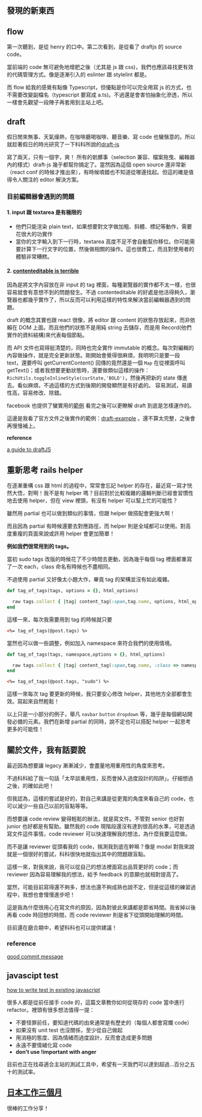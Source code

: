 ## 發現的新東西

## flow 

第一次聽到，是從 henry 的口中。第二次看到，是從看了 draftjs 的 source code。

當前端的 code 無可避免地增肥之後（尤其是 js 跟 css)，我們也應該尋找更有效的代碼管理方式。像是逐漸引入的 eslinter 跟 stylelint 都是。

而 flow 給我的感覺有點像 Typescript，但優點是你可以完全用寫 js 的方式，也不需要改變副檔名（typescript 要寫成 a.ts)。不過還是會害怕抽象化滲透，所以一樣會先觀望一段陣子再套用到主站上吧。

## draft

假日閒來無事、天氣燥熱，在咖啡廳喝咖啡、聽音樂、寫 code 也蠻愜意的。所以就趁著假日的時光研究了一下科科所說的[draft-js](https://facebook.github.io/draft-js/)

寫了兩天，只有一個字，爽！
所有的骯髒事（selection 兼容、檔案拖曳、編輯器內的樣式）draft-js 幾乎都幫你搞定了。當然因為這個 open source 還非常新（react conf 的時候才推出來），有時候噴錯也不知道從哪邊找起。但這的確是值得令人關注的 editor 解決方案。

### 目前編輯器會遇到的問題

#### 1. input 跟 textarea 是有極限的

- 他們只能渲染 plain text，如果想要對文字做加粗、斜體、標記等動作，需要花很大的功實作
- 當你的文字輸入到下一行時，textarea 高度不足不會自動幫你移位。你可能需要計算下一行文字的位置，然後做相關的操作。這也很費工，而且對使用者的體驗非常糟糕。

#### 2. [contenteditable is terrible](https://medium.engineering/why-contenteditable-is-terrible-122d8a40e480#.7cqtr19fk)

因為是將文字內容放在非 input 的 tag 裡面，每種瀏覽器的實作都不太一樣，也很容易就會有意想不到的問題發生。不過 contenteditable 的好處是他活得夠久，瀏覽器也都幾乎實作了，所以反而可以利用這樣的特性來解決當前編輯器遇到的問題。


draft 的概念其實也跟 react 很像，將 editor 跟 content 的狀態存放起來，而非依賴在 DOM 上面。而且他們的狀態不是用純 string 去儲存，而是用 Record(他們實作的資料結構)來代表每個節點。

而 API 文件也寫得挺清楚的，同時也完全實作 immutable 的概念。每次對編輯的內容做操作，就是完全更新狀態。剛開始會覺得很麻煩，我明明只是要一段 text，還要呼叫 getCurrentContent() 回傳的竟然還是一個 `Map` 在從裡面呼叫 getText()；或者我想要更動狀態時，還要做類似這樣的操作：`RichUtils.toggleInlineStyle(curState,'BOLD')`，然後再把新的 state 傳進去。看似麻煩，不過這樣的方式到後期的開發顯然是有好處的。
容易測試，易讀性高，容易修改、除錯。

facebook 也提供了蠻實用的[範例](https://github.com/facebook/draft-js) 看完之後可以更瞭解 draft 到底是怎樣運作的。

這邊是我看了官方文件之後實作的範例：[draft-example](https://github.com/kjj6198/redux-setup) 。還不算太完整，之後會再慢慢補上。

**reference**

[a guide to draftJS](https://medium.com/@adrianli/a-beginner-s-guide-to-draft-js-d1823f58d8cc#.3apelia5r)

## 重新思考 rails helper

在逐漸重構 css 跟 html 的過程中，常常會忘記 helper 的存在，最近寫一寫才恍然大悟，對啊！我不是有 helper 嗎？目前對於比較複雜的邏輯判斷已經會習慣性地去使用 helper，但在 view 裡頭，有沒有 helper 可以幫上忙的可能性？

雖然用 partial 也可以做到類似的事情，但跟 helper 做搭配會更強大啊！

而且因為 partial 有時候還要去對應路徑，而 helper 則是全域都可以使用。對高度重複的頁面來說或許用 helper 會更加簡單！

**例如我們很常用到的 tags。**

當初 sudo tags 改版的時候花了不少時間去更動，因為幾乎每個 tag 裡面都重寫了一次 each，class 命名有時候也不盡相同。

不過使用 partial 又好像太小題大作，畢竟 tag 的架構並沒有如此複雜。

```ruby
def tag_of_tags(tags, options = {}, html_options)

  raw tags.collect { |tag| content_tag(:span,tag.name, options, html_options)}
end
```

這樣一來，每次我需要用到 tag 的時候就只要

```html
<%= tag_of_tags(@post.tags) %>
```

當然也可以做一些調整，例如加入 namespace 來符合我們的使用情境。
```ruby
def tag_of_tags(tags, namespace,options = {}, html_options)

  raw tags.collect { |tag| content_tag(:span,tag.name, :class => namespace)
end
```

```html
<%= tag_of_tags(@post.tags, "sudo") %>
```
這樣一來每次 tag 要更新的時候，我只要安心修改 helper，其他地方全部都會生效。寫起來自然輕鬆！

以上只是一小部分的例子，舉凡 `navbar` `button` `dropdown` 等，幾乎是每個網站開發必備的元素。我們在新增 partial 的同時，說不定也可以搭配 helper 一起思考更多的可能性！

## 關於文件，我有話要說

最近因為想要讓 legacy 漸漸減少，會盡量地用重用性的角度來思考。

不過科科給了我一句話「太早談重用性，反而會掉入過度設計的陷阱」。仔細想過之後，的確如此吧！

但我認為，這樣的嘗試是好的，對自己來講是從更寬的角度來看自己的 code，也可以減少一些自己以前的盲點等等。

而想要讓 code review 變得輕鬆的辦法，就是寫文件。不管對 senior 也好對 junior 也好都是有幫助。雖然我的 code 現階段還沒有達到很高的水準，可是透過寫文件這件事情，code reviewer 可以快速理解我的想法，為什麼我要這麼做。

而不是讓 reviewer 從頭看我的 code，揣測我到底在幹嘛？像是 modal 對我來說就是一個很好的嘗試，科科很快地就指出其中的問題跟盲點。

這樣一來，對我來說，我可以從自己的想法裡面寫出品質更好的 code；而 reviewer 因為容易理解我的想法，給予 feedback 的意願也就相對提高了。

當然，可能目前寫得還不夠多，想法也還不夠成熟也說不定，但是從這樣的練習過程中，我想也會慢慢進步吧！

這是我為什麼很用心在寫文件的原因，因為對彼此來講都是節省時間。我省掉以後再看 code 時回想的時間，而 code reviewer 則是省下從頭開始理解的時間。

目前還在磨合期中，希望科科也可以提供建議！

### reference

[good commit message](https://speakerdeck.com/yinghau76/the-elements-of-good-commit-messages?utm_campaign=CodeTengu&utm_medium=email&utm_source=CodeTengu_44)

## javascipt test

[how to write test in existing javascript](https://rmurphey.com/blog/2014/07/13/unit-tests)

很多人都是從前任接手 code 的，這篇文章教你如何從現存的 code 當中進行 refactor。裡頭有很多想法值得一提：

- 不要怪罪前任，要知道代碼的由來通常是有歷史的（每個人都會寫爛 code）
- 如果沒有 unit test 也沒關係，至少從自己做起
- 用消極的態度、因為情緒而過度設計，反而會造成更多問題
- 永遠不要情緒化寫 code
- **don't use !important with anger**

目前也正在找尋適合主站的測試工具中，希望有一天我們可以達到超過...百分之五十的測試率。

## [日本工作三個月](http://wangyung.blogspot.tw/2016/05/blog-post.html?utm_content=bufferd71fd&utm_medium=social&utm_source=facebook.com&utm_campaign=buffer) 

很棒的工作分享！

